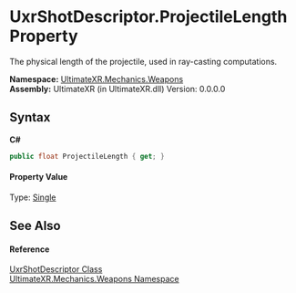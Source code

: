 # UxrShotDescriptor.ProjectileLength Property 
 

The physical length of the projectile, used in ray-casting computations.

**Namespace:**&nbsp;<a href="N_UltimateXR_Mechanics_Weapons">UltimateXR.Mechanics.Weapons</a><br />**Assembly:**&nbsp;UltimateXR (in UltimateXR.dll) Version: 0.0.0.0

## Syntax

**C#**<br />
``` C#
public float ProjectileLength { get; }
```


#### Property Value
Type: <a href="https://docs.microsoft.com/dotnet/api/system.single" target="_blank" rel="noopener noreferrer">Single</a>

## See Also


#### Reference
<a href="T_UltimateXR_Mechanics_Weapons_UxrShotDescriptor">UxrShotDescriptor Class</a><br /><a href="N_UltimateXR_Mechanics_Weapons">UltimateXR.Mechanics.Weapons Namespace</a><br />